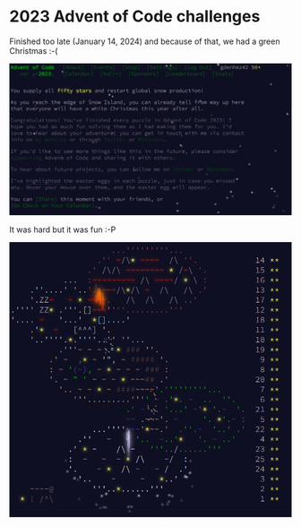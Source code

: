 # 2023 Advent of Code challenges

Finished too late (January 14, 2024) and because of that, we had a green Christmas :-(

![](WhiteChristmas.png)

It was hard but it was fun :-P

![](calendar.png)